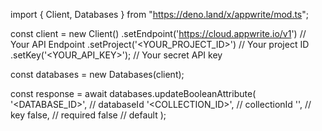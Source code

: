 import { Client, Databases } from "https://deno.land/x/appwrite/mod.ts";

const client = new Client()
    .setEndpoint('https://cloud.appwrite.io/v1') // Your API Endpoint
    .setProject('&lt;YOUR_PROJECT_ID&gt;') // Your project ID
    .setKey('&lt;YOUR_API_KEY&gt;'); // Your secret API key

const databases = new Databases(client);

const response = await databases.updateBooleanAttribute(
    '<DATABASE_ID>', // databaseId
    '<COLLECTION_ID>', // collectionId
    '', // key
    false, // required
    false // default
);
